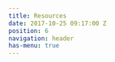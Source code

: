 ```yaml
---
title: Resources
date: 2017-10-25 09:17:00 Z
position: 6
navigation: header
has-menu: true
---
```


